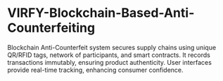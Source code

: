 # VIRFY-Blockchain-Based-Anti-Counterfeiting
Blockchain Anti-Counterfeit system secures supply chains using unique QR/RFID tags, network of participants, and smart contracts. It records transactions immutably, ensuring product authenticity. User interfaces provide real-time tracking, enhancing consumer confidence.

